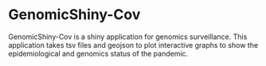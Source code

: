 # GenomicShiny-Cov

GenomicShiny-Cov is a shiny application for genomics surveillance. This application takes tsv files and geojson to plot interactive graphs to show the epidemiological and genomics status of the pandemic.
